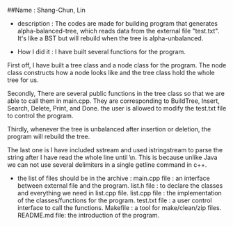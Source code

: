 ##Name : Shang-Chun, Lin

* description :
The codes are made for building program that generates alpha-balanced-tree, which reads data from the external file "test.txt". It's like a BST but will rebuild when the tree is alpha-unbalanced.

* How I did it :
I have built several functions for the program.

First off, I have built a tree class and a node class for the program. The node class constructs how a node looks like and the tree class hold the whole tree for us.

Secondly, There are several public functions in the tree class so that we are able to call them in main.cpp. They are corresponding to BuildTree, Insert, Search, Delete, Print, and Done. the user is allowed to modify the test.txt file to control the program.

Thirdly, whenever the tree is unbalanced after insertion or deletion, the program will rebuild the tree.

The last one is I have included sstream and used istringstream to parse the string after I have read the whole line until \n. This is because unlike Java we can not use several delimiters in a single getline command in c++.

* the list of files should be in the archive :
main.cpp file : an interface between external file and the program.
list.h   file : to declare the classes and everything we need in list.cpp file.
list.cpp file : the implementation of the classes/functions for the program.
test.txt file : a user control interface to call the functions.
Makefile      : a tool for make/clean/zip files.
README.md file: the introduction of the program.
